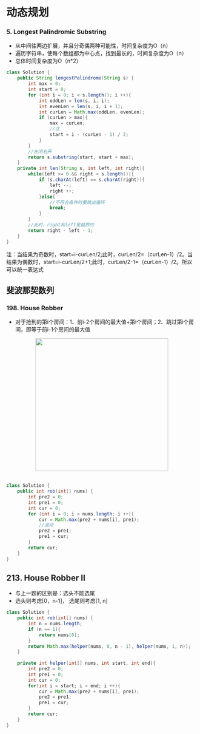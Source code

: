 # 动态规划
### 5. Longest Palindromic Substring
* 从中间往两边扩展，并且分奇偶两种可能性，时间复杂度为O（n）
* 遍历字符串，使每个数组都为中心点，找到最长的，时间复杂度为O（n）
* 总体时间复杂度为O（n*2）
```JAVA
class Solution {
    public String longestPalindrome(String s) {
        int max = 0;
        int start = 0;
        for (int i = 0; i < s.length(); i ++){
            int oddLen = len(s, i, i);
            int evenLen = len(s, i, i + 1);
            int curLen = Math.max(oddLen, evenLen);
            if (curLen > max){
                max = curLen;
                //注
                start = i - (curLen - 1) / 2;
            }
        }
        //左闭右开
        return s.substring(start, start + max);
    }
    private int len(String s, int left, int right){
        while(left >= 0 && right < s.length()){
            if (s.charAt(left) == s.charAt(right)){
                left --;
                right ++;
            }else{
                //不符合条件时要跳出循环
                break;
            }
        }
        //此时，right和left是越界的
        return right - left - 1;
    }
}
```
注：当结果为奇数时，start=i-curLen/2;此时，curLen/2=（curLen-1）/2。当结果为偶数时，start=i-curLen/2+1;此时，curLen/2-1=（curLen-1）/2。所以可以统一表达式
## 斐波那契数列
### 198. House Robber
* 对于抢到的第i个房间：1、前i-2个房间的最大值+第i个房间；2、跳过第i个房间，即等于前i-1个房间的最大值
<!--<div align="center"><img src="https://latex.codecogs.com/gif.latex?dp[i]=max(dp[i-2]+nums[i],dp[i-1])" class="mathjax-pic"/></div> <br>-->
<div align="center"> <img src="https://cs-notes-1256109796.cos.ap-guangzhou.myqcloud.com/2de794ca-aa7b-48f3-a556-a0e2708cb976.jpg" width="350px"> </div><br>

```JAVA
class Solution {
    public int rob(int[] nums) {
        int pre2 = 0;
        int pre1 = 0;
        int cur = 0;
        for (int i = 0; i < nums.length; i ++){
            cur = Math.max(pre2 + nums[i], pre1);
            //滚动
            pre2 = pre1;
            pre1 = cur;
        }
        return cur;
    }
}
```
## 213. House Robber II
* 与上一题的区别是：选头不能选尾
* 选头则考虑[0，n-1]， 选尾则考虑[1, n]
```JAVA
class Solution {
    public int rob(int[] nums) {
        int n = nums.length;       
        if (n == 1){
            return nums[0];
        }
        return Math.max(helper(nums, 0, n - 1), helper(nums, 1, n));
    }
        
    private int helper(int[] nums, int start, int end){
        int pre2 = 0;
        int pre1 = 0;
        int cur = 0;
        for(int i = start; i < end; i ++){
            cur = Math.max(pre2 + nums[i], pre1);
            pre2 = pre1;
            pre1 = cur;
        }
        return cur;
    } 
}
```
